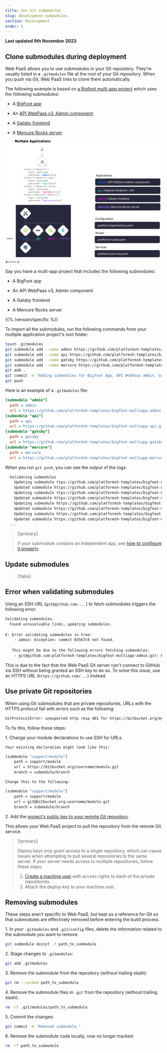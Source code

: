 ```yaml
---
title: Use Git submodules
slug: development-submodules
section: Development
order: 5
---
```


**Last updated 9th November 2023**


## Clone submodules during deployment

Web PaaS allows you to use submodules in your Git repository.
They're usually listed in a `.gitmodules` file at the root of your Git repository.
When you push via Git, Web PaaS tries to clone them automatically.


<!-- Web PaaS -->
The following example is based on [a Bigfoot multi-app project](https://github.com/platformsh-templates/bigfoot-multiapp/tree/multiapp-subfolders-applications) which uses the following submodules:

- A [BigFoot app](https://github.com/platformsh-templates/bigfoot-multiapp-api/tree/without-platform-app-yaml)

- An [API WebPaas v3, Admin component](https://github.com/platformsh-templates/bigfoot-multiapp-admin/tree/without-platform-app-yaml)

- A [Gatsby frontend](https://github.com/platformsh-templates/bigfoot-multiapp-gatsby/tree/without-platform-app-yaml)

- A [Mercure Rocks server](https://github.com/platformsh-templates/bigfoot-multiapp-mercure/tree/without-platform-app-yaml)


![Diagram of a project containing multiple apps](images/multiple-app.png "0.5")
<--->
<!-- Upsun -->
Say you have a multi-app project that includes the following submodules:

- A BigFoot app

- An API WebPaas v3, Admin component

- A Gatsby frontend

- A Mercure Rocks server


{{% /version/specific %}}

To import all the submodules, run the following commands from your multiple application project's root folder:

```bash
touch .gitmodules
git submodule add --name admin https://github.com/platformsh-templates/bigfoot-multiapp-admin.git admin
git submodule add --name api https://github.com/platformsh-templates/bigfoot-multiapp-api.git api
git submodule add --name gatsby https://github.com/platformsh-templates/bigfoot-multiapp-gatsby.git gatsby
git submodule add --name mercure https://github.com/platformsh-templates/bigfoot-multiapp-mercure.git mercure
git add .
git commit -m "Adding submodules for Bigfoot App, API WebPaas Admin, Gatsby frontend and Mercure Rocks server"
git push
```

Here is an example of a `.gitmodules` file:

```ini
[submodule "admin"]
  path = admin
  url = https://github.com/platformsh-templates/bigfoot-multiapp-admin.git
[submodule "api"]
  path = api
  url = https://github.com/platformsh-templates/bigfoot-multiapp-api.git
[submodule "gatsby"]
  path = gatsby
  url = https://github.com/platformsh-templates/bigfoot-multiapp-gatsby.git
[submodule "mercure"]
  path = mercure
  url = https://github.com/platformsh-templates/bigfoot-multiapp-mercure.git
```

When you run `git push`, you can see the output of the logs:

```bash
  Validating submodules
    Updating submodule ttps://github.com/platformsh-templates/bigfoot-multiapp-admin.git
    Updated submodule https://github.com/platformsh-templates/bigfoot-multiapp-admin.git: 549 references updated.
    Updating submodule ttps://github.com/platformsh-templates/bigfoot-multiapp-api.git
    Updated submodule https://github.com/platformsh-templates/bigfoot-multiapp-api.git: 898 references updated.
    Updating submodule https://github.com/platformsh-templates/bigfoot-multiapp-gatsby.git
    Updated submodule https://github.com/platformsh-templates/bigfoot-multiapp-gatsby.git: 257 references updated.
    Updating submodule https://github.com/platformsh-templates/bigfoot-multiapp-mercure.git
    Updated submodule https://github.com/platformsh-templates/bigfoot-multiapp-mercure.git: 124 references updated.
  ...
```

> [!primary]  
> 
> If your submodule contains an independent app,
> see [how to configure it properly](create-apps/multi-app/project-structure.md#split-your-code-source-into-multiple-git-submodule-repositories).
> 
> 

## Update submodules

> [!tabs]      

## Error when validating submodules

Using an SSH URL (`git@github.com:...`) to fetch submodules triggers the following error:

```bash
Validating submodules.
  Found unresolvable links, updating submodules.

E: Error validating submodules in tree:
    - admin: Exception: commit 03567c6 not found.

   This might be due to the following errors fetching submodules:
    - git@github.com:platformsh-templates/bigfoot-multiapp-admin.git: HangupException: The remote server unexpectedly closed the connection.
```

This is due to the fact that the Web PaaS Git server can't connect to GitHub via SSH without being granted an SSH key to do so.
To solve this issue, use an HTTPS URL (`https://github.com/...`) instead.

## Use private Git repositories

When using Git submodules that are private repositories, URLs with the HTTPS protocol fail with errors such as the following:

```bash
GitProtocolError: unexpected http resp 401 for https://bitbucket.org/myusername/mymodule.git/info/refs?service=git-upload-pack
```

To fix this, follow these steps:

1\. Change your module declarations to use SSH for URLs.


    Your existing declaration might look like this:

```bash {location=".gitmodules"}
[submodule "support/module"]
    path = support/module
    url = https://bitbucket.org/username/module.git
    branch = submodule/branch
```

    Change this to the following:

```bash {location=".gitmodules"}
[submodule "support/module"]
    path = support/module
    url = git@bitbucket.org:username/module.git
    branch = submodule/branch
```

2\. Add the [project's public key to your remote Git repository](.././.-private-repository).

   This allows your Web PaaS project to pull the repository from the remote Git service.

> [!primary]  
> 
> Deploy keys only grant access to a single repository,
> which can cause issues when attempting to pull several repositories to the same server.
> If your server needs access to multiple repositories, follow these steps:
> 
> 1. [Create a machine user](https://docs.github.com/en/authentication/connecting-to-github-with-ssh/managing-deploy-keys#machine-users)
>    with access rights to each of the private repositories.
> 2. Attach the deploy key to your machine user.
> 
> 

## Removing submodules

These steps aren't specific to Web PaaS, but kept as a reference for Git so that submodules are effectively removed before entering the build process.

1\. In your `.gitmodules` and `.git/config` files, delete the information related to the submodule you want to remove.


```bash
git submodule deinit -f path_to_submodule
```

2\. Stage changes to `.gitmodules`:


```bash
git add .gitmodules
```
3\. Remove the submodule from the repository (without trailing slash):


```bash
git rm --cached path_to_submodule
```

4\. Remove the submodule files in `.git` from the repository  (without trailing slash):


```bash
rm -rf .git/modules/path_to_submodule
```

5\. Commit the changes:


```bash
git commit -m "Removed submodule."
```

6\. Remove the submodule code locally, now no longer tracked:


```bash
rm -rf path_to_submodule
```
